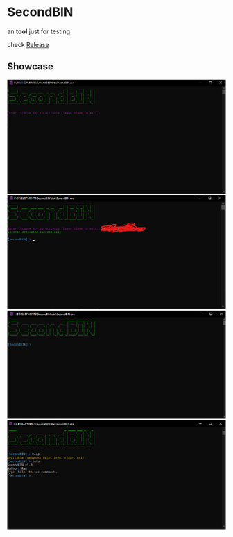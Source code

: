 # SecondBIN
an **tool** just for testing

check [Release](https://github.com/thereaLabji/SecondBIN/releases/tag/Targets)

## Showcase
<img src="./Showcase_LICENSE.png" />
<img src="./Showcase_LICENSE_ACTIVATED.png" />
<img src="./Showcase_1.png" />
<img src="./Showcase_CMDS.png" />
